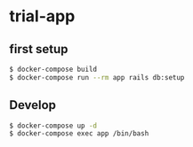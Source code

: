 # trial-app

## first setup

```sh
$ docker-compose build
$ docker-compose run --rm app rails db:setup
```

## Develop

```sh
$ docker-compose up -d
$ docker-compose exec app /bin/bash
```
